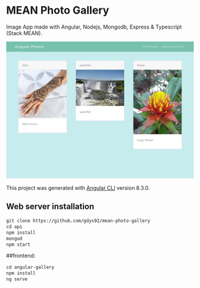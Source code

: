 # MEAN Photo Gallery

Image App made with Angular, Nodejs, Mongodb, Express & Typescript (Stack MEAN).

![](./localhost_4200_photos.png)

This project was generated with [Angular CLI](https://github.com/angular/angular-cli) version 8.3.0.
## Web server installation
```
git clone https://github.com/gdys92/mean-photo-gallery
cd api
npm install
mongod
npm start
```

##frontend:
```
cd angular-gallery
npm install
ng serve
```
  